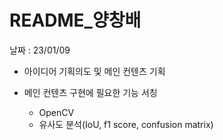 # README_양창배

날짜 : 23/01/09

* 아이디어 기획의도 및 메인 컨텐츠 기획

* 메인 컨텐츠 구현에 필요한 기능 서칭
  * OpenCV
  * 유사도 분석(IoU, f1 score, confusion matrix)
